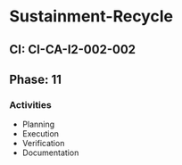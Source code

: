 # Sustainment-Recycle

## CI: CI-CA-I2-002-002
## Phase: 11

### Activities
- Planning
- Execution
- Verification
- Documentation
